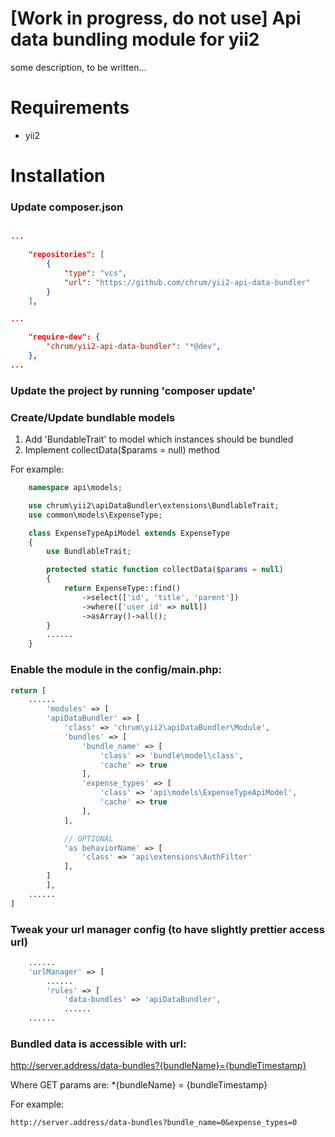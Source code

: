 [Work in progress, do not use]
Api data bundling module for yii2
==========

some description, to be written...

# Requirements
- yii2

# Installation
### Update composer.json

~~~json

...

    "repositories": [
        {
            "type": "vcs",
            "url": "https://github.com/chrum/yii2-api-data-bundler"
        }
    ],

...

    "require-dev": {
        "chrum/yii2-api-data-bundler": "*@dev",
    },
...

~~~

### Update the project by running 'composer update'
### Create/Update bundlable models
1. Add 'BundableTrait' to model which instances should be bundled
2. Implement collectData($params = null) method

For example:
~~~php
    namespace api\models;

    use chrum\yii2\apiDataBundler\extensions\BundlableTrait;
    use common\models\ExpenseType;

    class ExpenseTypeApiModel extends ExpenseType
    {
        use BundlableTrait;

        protected static function collectData($params = null)
        {
            return ExpenseType::find()
                ->select(['id', 'title', 'parent'])
                ->where(['user_id' => null])
                ->asArray()->all();
        }
        ......
    }
~~~
### Enable the module in the config/main.php:

~~~php
return [
    ......
        'modules' => [
        'apiDataBundler' => [
            'class' => 'chrum\yii2\apiDataBundler\Module',
            'bundles' => [
                'bundle_name' => [
                    'class' => 'bundle\model\class',
                    'cache' => true
                ],
                'expense_types' => [
                    'class' => 'api\models\ExpenseTypeApiModel',
                    'cache' => true
                ],
            ],

            // OPTIONAL
            'as behaviorName' => [
                'class' => 'api\extensions\AuthFilter'
            ],
        ]
        ],
    ......
]

~~~

### Tweak your url manager config (to have slightly prettier access url)
~~~php
    ......
    'urlManager' => [
        ......
        'rules' => [
            'data-bundles' => 'apiDataBundler',
            ......
    ......
~~~

### Bundled data is accessible with url:

http://server.address/data-bundles?{bundleName}={bundleTimestamp}

Where GET params are:
*{bundleName} = {bundleTimestamp}

For example:
~~~
http://server.address/data-bundles?bundle_name=0&expense_types=0
~~~

